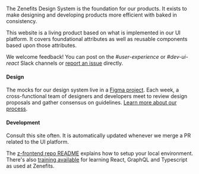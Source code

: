 The Zenefits Design System is the foundation for our products. It exists to make designing and developing
products more efficient with baked in consistency.

This website is a living product based on what is implemented in our UI platform. It covers foundational
attributes as well as reusable components based upon those attributes.

We welcome feedback! You can post on the _#user-experience_ or _#dev-ui-react_ Slack
channels or [report an issue](https://github.com/zenefits/z-frontend/issues/) directly.

#### Design

The mocks for our design system live in a [Figma project](https://www.figma.com/file/WUXFnK6Sfzc9x3ZTcpABbFac/Zenebitz).
Each week, a cross-functional team of designers and developers meet to review design proposals and gather consensus on
guidelines. [Learn more about our process](#!/Design%20System%20Proposals).

#### Development

Consult this site often. It is automatically updated whenever we merge a PR related to the UI platform.

The [z-frontend repo README](https://github.com/zenefits/z-frontend/blob/master/README.md) explains how to setup your
local environment. There's also [training available](https://github.com/zenefits/z-frontend/tree/master/apps/training)
for learning React, GraphQL and Typescript as used at Zenefits.
